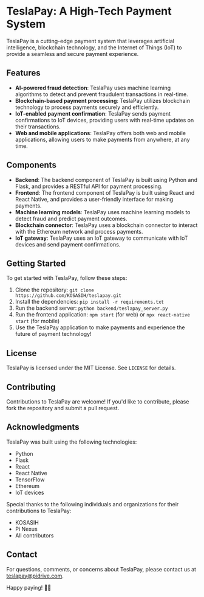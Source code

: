 TeslaPay: A High-Tech Payment System
=============================

TeslaPay is a cutting-edge payment system that leverages artificial intelligence, blockchain technology, and the Internet of Things (IoT) to provide a seamless and secure payment experience.

Features
--------

* **AI-powered fraud detection**: TeslaPay uses machine learning algorithms to detect and prevent fraudulent transactions in real-time.
* **Blockchain-based payment processing**: TeslaPay utilizes blockchain technology to process payments securely and efficiently.
* **IoT-enabled payment confirmation**: TeslaPay sends payment confirmations to IoT devices, providing users with real-time updates on their transactions.
* **Web and mobile applications**: TeslaPay offers both web and mobile applications, allowing users to make payments from anywhere, at any time.

Components
------------

* **Backend**: The backend component of TeslaPay is built using Python and Flask, and provides a RESTful API for payment processing.
* **Frontend**: The frontend component of TeslaPay is built using React and React Native, and provides a user-friendly interface for making payments.
* **Machine learning models**: TeslaPay uses machine learning models to detect fraud and predict payment outcomes.
* **Blockchain connector**: TeslaPay uses a blockchain connector to interact with the Ethereum network and process payments.
* **IoT gateway**: TeslaPay uses an IoT gateway to communicate with IoT devices and send payment confirmations.

Getting Started
---------------

To get started with TeslaPay, follow these steps:

1. Clone the repository: `git clone https://github.com/KOSASIH/teslapay.git`
2. Install the dependencies: `pip install -r requirements.txt`
3. Run the backend server: `python backend/teslapay_server.py`
4. Run the frontend application: `npm start` (for web) or `npx react-native start` (for mobile)
5. Use the TeslaPay application to make payments and experience the future of payment technology!

License
-------

TeslaPay is licensed under the MIT License. See `LICENSE` for details.

Contributing
------------

Contributions to TeslaPay are welcome! If you'd like to contribute, please fork the repository and submit a pull request.

Acknowledgments
---------------

TeslaPay was built using the following technologies:

* Python
* Flask
* React
* React Native
* TensorFlow
* Ethereum
* IoT devices

Special thanks to the following individuals and organizations for their contributions to TeslaPay:

* KOSASIH
* Pi Nexus
* All contributors

Contact
-------

For questions, comments, or concerns about TeslaPay, please contact us at [teslapay@pidrive.com](mailto:teslapay@pidrive.com).

Happy paying! 🚀💸
